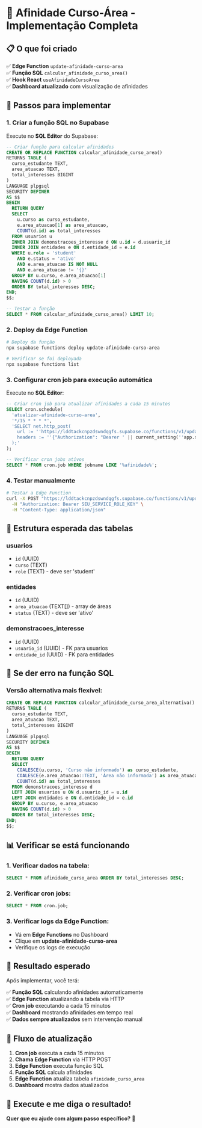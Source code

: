 # 🎯 Afinidade Curso-Área - Implementação Completa

## 📋 O que foi criado

✅ **Edge Function** `update-afinidade-curso-area`  
✅ **Função SQL** `calcular_afinidade_curso_area()`  
✅ **Hook React** `useAfinidadeCursoArea`  
✅ **Dashboard atualizado** com visualização de afinidades  

## 🚀 Passos para implementar

### **1. Criar a função SQL no Supabase**

Execute no **SQL Editor** do Supabase:

```sql
-- Criar função para calcular afinidades
CREATE OR REPLACE FUNCTION calcular_afinidade_curso_area()
RETURNS TABLE (
  curso_estudante TEXT,
  area_atuacao TEXT,
  total_interesses BIGINT
)
LANGUAGE plpgsql
SECURITY DEFINER
AS $$
BEGIN
  RETURN QUERY
  SELECT 
    u.curso as curso_estudante,
    e.area_atuacao[1] as area_atuacao,
    COUNT(d.id) as total_interesses
  FROM usuarios u
  INNER JOIN demonstracoes_interesse d ON u.id = d.usuario_id
  INNER JOIN entidades e ON d.entidade_id = e.id
  WHERE u.role = 'student'
    AND e.status = 'ativo'
    AND e.area_atuacao IS NOT NULL
    AND e.area_atuacao != '{}'
  GROUP BY u.curso, e.area_atuacao[1]
  HAVING COUNT(d.id) > 0
  ORDER BY total_interesses DESC;
END;
$$;

-- Testar a função
SELECT * FROM calcular_afinidade_curso_area() LIMIT 10;
```

### **2. Deploy da Edge Function**

```bash
# Deploy da função
npx supabase functions deploy update-afinidade-curso-area

# Verificar se foi deployada
npx supabase functions list
```

### **3. Configurar cron job para execução automática**

Execute no **SQL Editor**:

```sql
-- Criar cron job para atualizar afinidades a cada 15 minutos
SELECT cron.schedule(
  'atualizar-afinidade-curso-area',
  '*/15 * * * *',
  'SELECT net.http_post(
    url := ''https://lddtackcnpzdswndqgfs.supabase.co/functions/v1/update-afinidade-curso-area'',
    headers := ''{"Authorization": "Bearer ' || current_setting(''app.settings.service_role_key'') || '", "Content-Type": "application/json"}''::jsonb
  );'
);

-- Verificar cron jobs ativos
SELECT * FROM cron.job WHERE jobname LIKE '%afinidade%';
```

### **4. Testar manualmente**

```bash
# Testar a Edge Function
curl -X POST "https://lddtackcnpzdswndqgfs.supabase.co/functions/v1/update-afinidade-curso-area" \
  -H "Authorization: Bearer SEU_SERVICE_ROLE_KEY" \
  -H "Content-Type: application/json"
```

## 🔧 Estrutura esperada das tabelas

### **usuarios**
- `id` (UUID)
- `curso` (TEXT)
- `role` (TEXT) - deve ser 'student'

### **entidades**
- `id` (UUID)
- `area_atuacao` (TEXT[]) - array de áreas
- `status` (TEXT) - deve ser 'ativo'

### **demonstracoes_interesse**
- `id` (UUID)
- `usuario_id` (UUID) - FK para usuarios
- `entidade_id` (UUID) - FK para entidades

## 🚨 Se der erro na função SQL

### **Versão alternativa mais flexível:**

```sql
CREATE OR REPLACE FUNCTION calcular_afinidade_curso_area_alternativa()
RETURNS TABLE (
  curso_estudante TEXT,
  area_atuacao TEXT,
  total_interesses BIGINT
)
LANGUAGE plpgsql
SECURITY DEFINER
AS $$
BEGIN
  RETURN QUERY
  SELECT 
    COALESCE(u.curso, 'Curso não informado') as curso_estudante,
    COALESCE(e.area_atuacao::TEXT, 'Área não informada') as area_atuacao,
    COUNT(d.id) as total_interesses
  FROM demonstracoes_interesse d
  LEFT JOIN usuarios u ON d.usuario_id = u.id
  LEFT JOIN entidades e ON d.entidade_id = e.id
  GROUP BY u.curso, e.area_atuacao
  HAVING COUNT(d.id) > 0
  ORDER BY total_interesses DESC;
END;
$$;
```

## 📊 Verificar se está funcionando

### **1. Verificar dados na tabela:**
```sql
SELECT * FROM afinidade_curso_area ORDER BY total_interesses DESC;
```

### **2. Verificar cron jobs:**
```sql
SELECT * FROM cron.job;
```

### **3. Verificar logs da Edge Function:**
- Vá em **Edge Functions** no Dashboard
- Clique em **update-afinidade-curso-area**
- Verifique os logs de execução

## 🎯 Resultado esperado

Após implementar, você terá:

✅ **Função SQL** calculando afinidades automaticamente  
✅ **Edge Function** atualizando a tabela via HTTP  
✅ **Cron job** executando a cada 15 minutos  
✅ **Dashboard** mostrando afinidades em tempo real  
✅ **Dados sempre atualizados** sem intervenção manual  

## 🔄 Fluxo de atualização

1. **Cron job** executa a cada 15 minutos
2. **Chama Edge Function** via HTTP POST
3. **Edge Function** executa função SQL
4. **Função SQL** calcula afinidades
5. **Edge Function** atualiza tabela `afinidade_curso_area`
6. **Dashboard** mostra dados atualizados

## 🚀 Execute e me diga o resultado!

**Quer que eu ajude com algum passo específico?** 🎯

